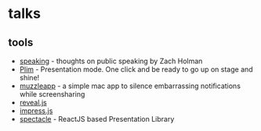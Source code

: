 # talks

## tools

- [speaking](https://speaking.io/) - thoughts on public speaking by Zach Holman
- [Plim](https://zehfernandes.github.io/pliim/) - Presentation mode. One click and be ready to go up on stage and shine!
- [muzzleapp](https://muzzleapp.com/) - a simple mac app to silence embarrassing notifications while screensharing
- [reveal.js](https://github.com/hakimel/reveal.js)
- [impress.js](https://impress.js.org/)
- [spectacle](https://github.com/FormidableLabs/spectacle) - ReactJS based Presentation Library 
